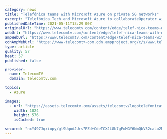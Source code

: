 ```yaml
---
category: news
title: "Telefónica teams with Microsoft Azure on private 5G networks"
excerpt: "Telefónica Tech and Microsoft Azure to collaborateOperator will combine its private 5G connectivity with Azure Private Edge Zone techDuo target companies with"
publishedDateTime: 2021-05-11T13:29:00Z
originalUrl: "https://www.telecomtv.com/content/edge/telef-nica-teams-with-microsoft-azure-on-private-5g-networks-41458/"
webUrl: "https://www.telecomtv.com/content/edge/telef-nica-teams-with-microsoft-azure-on-private-5g-networks-41458/"
ampWebUrl: "https://www.telecomtv.com/content/edge/telef-nica-teams-with-microsoft-azure-on-private-5g-networks-41458/amp/"
cdnAmpWebUrl: "https://www-telecomtv-com.cdn.ampproject.org/c/s/www.telecomtv.com/content/edge/telef-nica-teams-with-microsoft-azure-on-private-5g-networks-41458/amp/"
type: article
quality: 57
heat: 57
published: false

provider:
  name: TelecomTV
  domain: telecomtv.com

topics:
  - Azure

images:
  - url: "https://assets.telecomtv.com/assets/telecomtv/logotelefonicatech-11618.jpeg?w=1200"
    width: 1024
    height: 576
    isCached: true

secured: "nxY497Jqxiopy/gl9UqodJUrs7FZd+CdeTCXJLGb7gFoMGY6NmQbV52caLo2MvBegtVEjzMMdDWgMI0Pw1CIy/oUzp4+sV8AkOHQJwkvxrVWsWqkByquFXCT608GGG1ZgZQ/sDQEZjQmq6WivFrpGaBE4//vNISOX/AgRmicawDc4tojmvEsIKKYgUiuqclOoK72xK+RDKaDI4lzuuY/VH92hXDk9rwvNrqu54Qt+Nu+Jco9pl5SKpNlGof6qUslBGuUGf22ZQ3EaCw3VofMRMEGMgXYyFLAGqcnG2pVynltGkXywy59AgMjFHbYCIqSY2zrVMI7oCy6c+Ta+EwOt0ZYN2uPU+dhBsfK4KhI7mU=;mrtdRIcsDt8Ly5UNGwW/Tw=="
---
```


